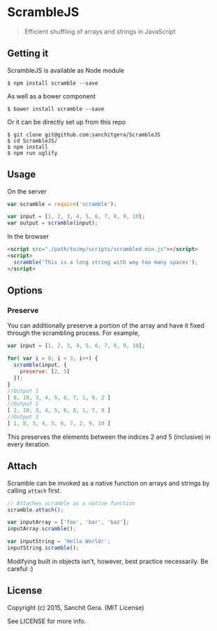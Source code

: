 # ScrambleJS
> Efficient shuffling of arrays and strings in JavaScript

## Getting it 

ScrambleJS is available as Node module 
```shell
$ npm install scramble --save
```

As well as a bower component 
```shell 
$ bower install scramble --save 
```

Or it can be directly set up from this repo
```shell 
$ git clone git@github.com:sanchitgera/ScrambleJS
$ cd ScrambleJS/
$ npm install 
$ npm run uglify
```

## Usage 

On the server 
```js
var scramble = require('scramble');

var input = [1, 2, 3, 4, 5, 6, 7, 8, 9, 10];
var output = scramble(input); 
```

In the browser 
```html
<script src="./path/to/my/scripts/scrambled.min.js"></script>
<script>
  scramble('This is a long string with way too many spaces');
</script>
```

## Options 

### Preserve 
You can additionally preserve a portion of the array and have it fixed through the scrambling process. For example, 
```js
var input = [1, 2, 3, 4, 5, 6, 7, 8, 9, 10];

for( var i = 0; i < 3; i++) {
  scramble(input, {
    preserve: [2, 5]
  });
}
//Output 1 
[ 8, 10, 3, 4, 5, 6, 7, 1, 9, 2 ]
//Output 2
[ 2, 10, 3, 4, 5, 6, 8, 1, 7, 9 ]
//Output 3
[ 1, 8, 3, 4, 5, 6, 7, 2, 9, 10 ]

```
This preserves the elements between the indices 2 and 5 (inclusive) in every iteration. 


## Attach
Scramble can be invoked as a native function on arrays and strings by calling `attach` first. 

```js
// Attaches scramble as a native function
scramble.attach(); 

var inputArray = ['foo', 'bar', 'baz'];
inputArray.scramble();

var inputString = 'Hello World!';
inputString.scramble();
```
Modifying built in objects isn't, however, best practice necessarily. Be careful :)  

## License

Copyright (c) 2015, Sanchit Gera. (MIT License)

See LICENSE for more info.
